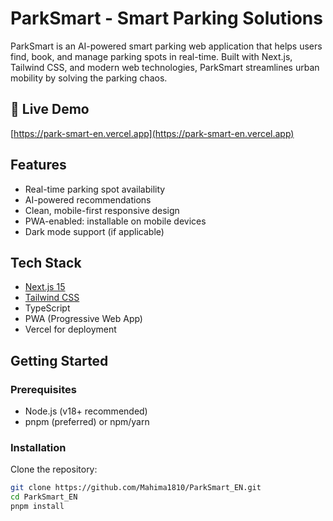 # ParkSmart - Smart Parking Solutions

ParkSmart is an AI-powered smart parking web application that helps users find, book, and manage parking spots in real-time. Built with Next.js, Tailwind CSS, and modern web technologies, ParkSmart streamlines urban mobility by solving the parking chaos.

## 🔗 Live Demo

[https://park-smart-en.vercel.app](https://park-smart-en.vercel.app)

## Features

- Real-time parking spot availability
- AI-powered recommendations
- Clean, mobile-first responsive design
- PWA-enabled: installable on mobile devices
- Dark mode support (if applicable)

## Tech Stack

- [Next.js 15](https://nextjs.org/)
- [Tailwind CSS](https://tailwindcss.com/)
- TypeScript
- PWA (Progressive Web App)
- Vercel for deployment

## Getting Started

### Prerequisites

- Node.js (v18+ recommended)
- pnpm (preferred) or npm/yarn

### Installation

Clone the repository:

```bash
git clone https://github.com/Mahima1810/ParkSmart_EN.git
cd ParkSmart_EN
pnpm install
